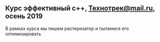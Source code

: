 ## Курс эффективный c++, Технотрек@mail.ru, осень 2019

В рамках курса мы пишем растеризатор и пытаемся его оптимизировать
